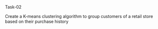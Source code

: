 Task-02

Create a K-means clustering algorithm to group customers of a retail store based on their purchase history
